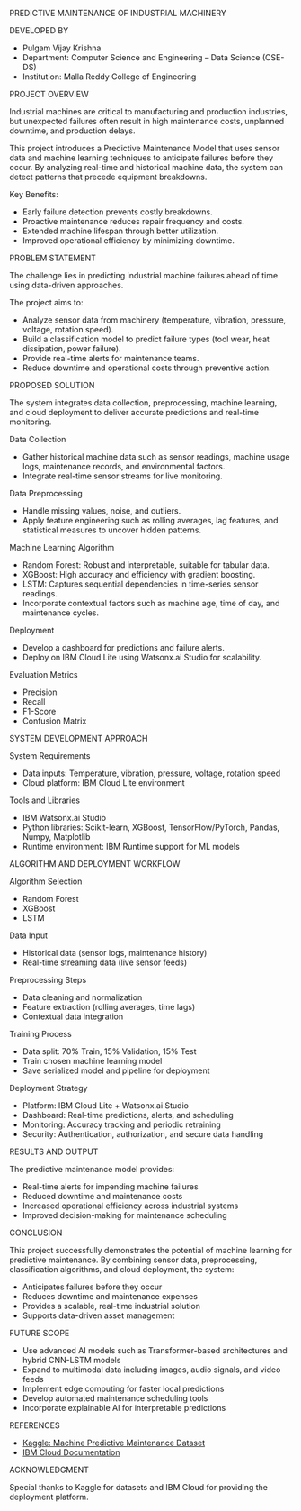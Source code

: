 

 PREDICTIVE MAINTENANCE OF INDUSTRIAL MACHINERY



 DEVELOPED BY

* Pulgam Vijay Krishna
* Department: Computer Science and Engineering – Data Science (CSE-DS)
* Institution: Malla Reddy College of Engineering




 PROJECT OVERVIEW
 

Industrial machines are critical to manufacturing and production industries, but unexpected failures often result in high maintenance costs, unplanned downtime, and production delays.

This project introduces a Predictive Maintenance Model that uses sensor data and machine learning techniques to anticipate failures before they occur. By analyzing real-time and historical machine data, the system can detect patterns that precede equipment breakdowns.

Key Benefits:

* Early failure detection prevents costly breakdowns.
* Proactive maintenance reduces repair frequency and costs.
* Extended machine lifespan through better utilization.
* Improved operational efficiency by minimizing downtime.




 PROBLEM STATEMENT

The challenge lies in predicting industrial machine failures ahead of time using data-driven approaches.

The project aims to:

* Analyze sensor data from machinery (temperature, vibration, pressure, voltage, rotation speed).
* Build a classification model to predict failure types (tool wear, heat dissipation, power failure).
* Provide real-time alerts for maintenance teams.
* Reduce downtime and operational costs through preventive action.




 PROPOSED SOLUTION


The system integrates data collection, preprocessing, machine learning, and cloud deployment to deliver accurate predictions and real-time monitoring.

 Data Collection

* Gather historical machine data such as sensor readings, machine usage logs, maintenance records, and environmental factors.
* Integrate real-time sensor streams for live monitoring.

Data Preprocessing

* Handle missing values, noise, and outliers.
* Apply feature engineering such as rolling averages, lag features, and statistical measures to uncover hidden patterns.

 Machine Learning Algorithm

* Random Forest: Robust and interpretable, suitable for tabular data.
* XGBoost: High accuracy and efficiency with gradient boosting.
* LSTM: Captures sequential dependencies in time-series sensor readings.
* Incorporate contextual factors such as machine age, time of day, and maintenance cycles.

 Deployment

* Develop a dashboard for predictions and failure alerts.
* Deploy on IBM Cloud Lite using Watsonx.ai Studio for scalability.

 Evaluation Metrics

* Precision
* Recall
* F1-Score
* Confusion Matrix




 SYSTEM DEVELOPMENT APPROACH

 System Requirements

* Data inputs: Temperature, vibration, pressure, voltage, rotation speed
* Cloud platform: IBM Cloud Lite environment

 Tools and Libraries

* IBM Watsonx.ai Studio
* Python libraries: Scikit-learn, XGBoost, TensorFlow/PyTorch, Pandas, Numpy, Matplotlib
* Runtime environment: IBM Runtime support for ML models





 ALGORITHM AND DEPLOYMENT WORKFLOW

 Algorithm Selection

* Random Forest
* XGBoost
* LSTM

 Data Input

* Historical data (sensor logs, maintenance history)
* Real-time streaming data (live sensor feeds)

 Preprocessing Steps

* Data cleaning and normalization
* Feature extraction (rolling averages, time lags)
* Contextual data integration

 Training Process

* Data split: 70% Train, 15% Validation, 15% Test
* Train chosen machine learning model
* Save serialized model and pipeline for deployment

 Deployment Strategy

* Platform: IBM Cloud Lite + Watsonx.ai Studio
* Dashboard: Real-time predictions, alerts, and scheduling
* Monitoring: Accuracy tracking and periodic retraining
* Security: Authentication, authorization, and secure data handling





 RESULTS AND OUTPUT

The predictive maintenance model provides:

* Real-time alerts for impending machine failures
* Reduced downtime and maintenance costs
* Increased operational efficiency across industrial systems
* Improved decision-making for maintenance scheduling




 CONCLUSION

This project successfully demonstrates the potential of machine learning for predictive maintenance. By combining sensor data, preprocessing, classification algorithms, and cloud deployment, the system:

* Anticipates failures before they occur
* Reduces downtime and maintenance expenses
* Provides a scalable, real-time industrial solution
* Supports data-driven asset management



 FUTURE SCOPE

* Use advanced AI models such as Transformer-based architectures and hybrid CNN-LSTM models
* Expand to multimodal data including images, audio signals, and video feeds
* Implement edge computing for faster local predictions
* Develop automated maintenance scheduling tools
* Incorporate explainable AI for interpretable predictions




 REFERENCES

* [Kaggle: Machine Predictive Maintenance Dataset](https://www.kaggle.com/datasets/shivamb/machine-predictive-maintenance-classification)
* [IBM Cloud Documentation](https://cloud.ibm.com/docs)



 

 ACKNOWLEDGMENT

Special thanks to Kaggle for datasets and IBM Cloud for providing the deployment platform.

